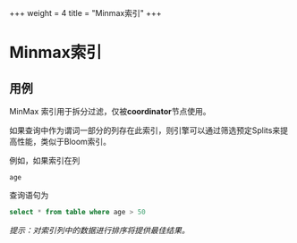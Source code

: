 +++
weight = 4
title = "Minmax索引"
+++

# Minmax索引

## 用例

MinMax 索引用于拆分过滤，仅被**coordinator**节点使用。

如果查询中作为谓词一部分的列存在此索引，则引擎可以通过筛选预定Splits来提高性能，类似于Bloom索引。

例如，如果索引在列

`age`

查询语句为

```sql
select * from table where age > 50
```

*提示：对索引列中的数据进行排序将提供最佳结果。*
